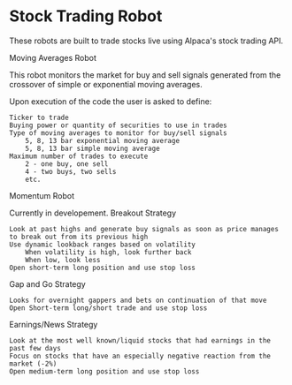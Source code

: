 # Stock Trading Robot
These robots are built to trade stocks live using Alpaca's stock trading API.
    
Moving Averages Robot

This robot monitors the market for buy and sell signals generated from the crossover of simple or exponential moving averages.

Upon execution of the code the user is asked to define:

    Ticker to trade
    Buying power or quantity of securities to use in trades
    Type of moving averages to monitor for buy/sell signals
        5, 8, 13 bar exponential moving average
        5, 8, 13 bar simple moving average
    Maximum number of trades to execute
        2 - one buy, one sell
        4 - two buys, two sells
        etc.

Momentum Robot

Currently in developement.
Breakout Strategy

    Look at past highs and generate buy signals as soon as price manages to break out from its previous high
    Use dynamic lookback ranges based on volatility
        When volatility is high, look further back
        When low, look less
    Open short-term long position and use stop loss

Gap and Go Strategy

    Looks for overnight gappers and bets on continuation of that move
    Open Short-term long/short trade and use stop loss

Earnings/News Strategy

    Look at the most well known/liquid stocks that had earnings in the past few days
    Focus on stocks that have an especially negative reaction from the market (-2%)
    Open medium-term long position and use stop loss
